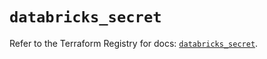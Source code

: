 # `databricks_secret`

Refer to the Terraform Registry for docs: [`databricks_secret`](https://registry.terraform.io/providers/databricks/databricks/1.96.0/docs/resources/secret).
